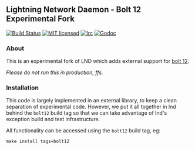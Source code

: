 ## Lightning Network Daemon - Bolt 12 Experimental Fork

[![Build Status](https://img.shields.io/travis/lightningnetwork/lnd.svg)](https://travis-ci.org/lightningnetwork/lnd)
[![MIT licensed](https://img.shields.io/badge/license-MIT-blue.svg)](https://github.com/lightningnetwork/lnd/blob/master/LICENSE)
[![Irc](https://img.shields.io/badge/chat-on%20libera-brightgreen.svg)](https://web.libera.chat/#lnd)
[![Godoc](https://godoc.org/github.com/lightningnetwork/lnd?status.svg)](https://godoc.org/github.com/lightningnetwork/lnd)

### About
This is an experimental fork of LND which adds external support for [bolt 12](https://github.com/lightning/bolts/pull/798).

*Please do not run this in production, ffs.*

### Installation
This code is largely implemented in an external library, to keep a clean 
separation of experimental code. However, we put it all together in lnd behind
the `bolt12` build tag so that we can take advantage of lnd's exception build 
and test infrastructure. 

All functionality can be accessed using the `bolt12` build tag, eg:

`make install tags=bolt12`
